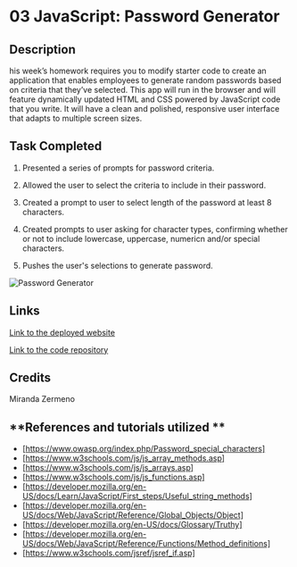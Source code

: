 # 03 JavaScript: Password Generator 

##  **Description**
his week’s homework requires you to modify starter code to create an application that enables employees to generate random passwords based on criteria that they’ve selected. This app will run in the browser and will feature dynamically updated HTML and CSS powered by JavaScript code that you write. It will have a clean and polished, responsive user interface that adapts to multiple screen sizes.

## **Task Completed**
 1. Presented a series of prompts for password criteria.

 2. Allowed the user to select the criteria to include in their password. 

 3. Created a prompt to user to select length of the password at least 8 characters.

 4. Created prompts to user asking for character types, confirming whether or not to include lowercase, uppercase, numericn and/or special characters.

 5. Pushes the user's selections to generate password.

![Password Generator](https://github.com/Zermeno94/password-generator/blob/main/PasswordGenerator.png)


## **Links**

 [Link to the deployed website]()

 [Link to the code repository](https://github.com/Zermeno94/password-generator)

## **Credits**
Miranda Zermeno

## **References and tutorials utilized **
* [https://www.owasp.org/index.php/Password_special_characters] 
* [https://www.w3schools.com/js/js_array_methods.asp]
* [https://www.w3schools.com/js/js_arrays.asp]
* [https://www.w3schools.com/js/js_functions.asp]
* [https://developer.mozilla.org/en-US/docs/Learn/JavaScript/First_steps/Useful_string_methods]
* [https://developer.mozilla.org/en-US/docs/Web/JavaScript/Reference/Global_Objects/Object]
* [https://developer.mozilla.org/en-US/docs/Glossary/Truthy]
* [https://developer.mozilla.org/en-US/docs/Web/JavaScript/Reference/Functions/Method_definitions]
* [https://www.w3schools.com/jsref/jsref_if.asp]




